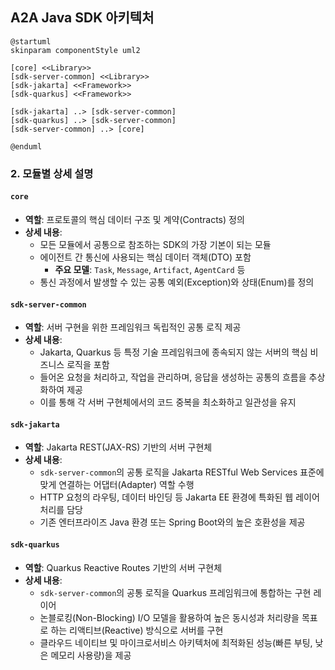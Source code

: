 ## A2A Java SDK 아키텍처
```plantuml
@startuml
skinparam componentStyle uml2

[core] <<Library>>
[sdk-server-common] <<Library>>
[sdk-jakarta] <<Framework>>
[sdk-quarkus] <<Framework>>

[sdk-jakarta] ..> [sdk-server-common]
[sdk-quarkus] ..> [sdk-server-common]
[sdk-server-common] ..> [core]

@enduml
```

### **2. 모듈별 상세 설명**

#### **`core`**

* **역할**: 프로토콜의 핵심 데이터 구조 및 계약(Contracts) 정의
* **상세 내용**:
    * 모든 모듈에서 공통으로 참조하는 SDK의 가장 기본이 되는 모듈
    * 에이전트 간 통신에 사용되는 핵심 데이터 객체(DTO) 포함
        * **주요 모델**: `Task`, `Message`, `Artifact`, `AgentCard` 등
    * 통신 과정에서 발생할 수 있는 공통 예외(Exception)와 상태(Enum)를 정의

#### **`sdk-server-common`**

* **역할**: 서버 구현을 위한 프레임워크 독립적인 공통 로직 제공
* **상세 내용**:
    * Jakarta, Quarkus 등 특정 기술 프레임워크에 종속되지 않는 서버의 핵심 비즈니스 로직을 포함
    * 들어온 요청을 처리하고, 작업을 관리하며, 응답을 생성하는 공통의 흐름을 추상화하여 제공
    * 이를 통해 각 서버 구현체에서의 코드 중복을 최소화하고 일관성을 유지

#### **`sdk-jakarta`**

* **역할**: Jakarta REST(JAX-RS) 기반의 서버 구현체
* **상세 내용**:
    * `sdk-server-common`의 공통 로직을 Jakarta RESTful Web Services 표준에 맞게 연결하는 어댑터(Adapter) 역할 수행
    * HTTP 요청의 라우팅, 데이터 바인딩 등 Jakarta EE 환경에 특화된 웹 레이어 처리를 담당
    * 기존 엔터프라이즈 Java 환경 또는 Spring Boot와의 높은 호환성을 제공

#### **`sdk-quarkus`**

* **역할**: Quarkus Reactive Routes 기반의 서버 구현체
* **상세 내용**:
    * `sdk-server-common`의 공통 로직을 Quarkus 프레임워크에 통합하는 구현 레이어
    * 논블로킹(Non-Blocking) I/O 모델을 활용하여 높은 동시성과 처리량을 목표로 하는 리액티브(Reactive) 방식으로 서버를 구현
    * 클라우드 네이티브 및 마이크로서비스 아키텍처에 최적화된 성능(빠른 부팅, 낮은 메모리 사용량)을 제공
